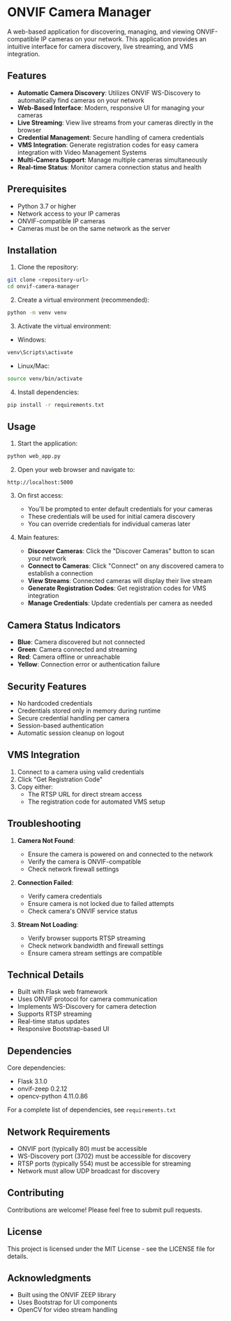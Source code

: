 # ONVIF Camera Manager

A web-based application for discovering, managing, and viewing ONVIF-compatible IP cameras on your network. This application provides an intuitive interface for camera discovery, live streaming, and VMS integration.

## Features

- **Automatic Camera Discovery**: Utilizes ONVIF WS-Discovery to automatically find cameras on your network
- **Web-Based Interface**: Modern, responsive UI for managing your cameras
- **Live Streaming**: View live streams from your cameras directly in the browser
- **Credential Management**: Secure handling of camera credentials
- **VMS Integration**: Generate registration codes for easy camera integration with Video Management Systems
- **Multi-Camera Support**: Manage multiple cameras simultaneously
- **Real-time Status**: Monitor camera connection status and health

## Prerequisites

- Python 3.7 or higher
- Network access to your IP cameras
- ONVIF-compatible IP cameras
- Cameras must be on the same network as the server

## Installation

1. Clone the repository:
```bash
git clone <repository-url>
cd onvif-camera-manager
```

2. Create a virtual environment (recommended):
```bash
python -m venv venv
```

3. Activate the virtual environment:
- Windows:
```bash
venv\Scripts\activate
```
- Linux/Mac:
```bash
source venv/bin/activate
```

4. Install dependencies:
```bash
pip install -r requirements.txt
```

## Usage

1. Start the application:
```bash
python web_app.py
```

2. Open your web browser and navigate to:
```
http://localhost:5000
```

3. On first access:
   - You'll be prompted to enter default credentials for your cameras
   - These credentials will be used for initial camera discovery
   - You can override credentials for individual cameras later

4. Main features:
   - **Discover Cameras**: Click the "Discover Cameras" button to scan your network
   - **Connect to Cameras**: Click "Connect" on any discovered camera to establish a connection
   - **View Streams**: Connected cameras will display their live stream
   - **Generate Registration Codes**: Get registration codes for VMS integration
   - **Manage Credentials**: Update credentials per camera as needed

## Camera Status Indicators

- **Blue**: Camera discovered but not connected
- **Green**: Camera connected and streaming
- **Red**: Camera offline or unreachable
- **Yellow**: Connection error or authentication failure

## Security Features

- No hardcoded credentials
- Credentials stored only in memory during runtime
- Secure credential handling per camera
- Session-based authentication
- Automatic session cleanup on logout

## VMS Integration

1. Connect to a camera using valid credentials
2. Click "Get Registration Code"
3. Copy either:
   - The RTSP URL for direct stream access
   - The registration code for automated VMS setup

## Troubleshooting

1. **Camera Not Found**:
   - Ensure the camera is powered on and connected to the network
   - Verify the camera is ONVIF-compatible
   - Check network firewall settings

2. **Connection Failed**:
   - Verify camera credentials
   - Ensure camera is not locked due to failed attempts
   - Check camera's ONVIF service status

3. **Stream Not Loading**:
   - Verify browser supports RTSP streaming
   - Check network bandwidth and firewall settings
   - Ensure camera stream settings are compatible

## Technical Details

- Built with Flask web framework
- Uses ONVIF protocol for camera communication
- Implements WS-Discovery for camera detection
- Supports RTSP streaming
- Real-time status updates
- Responsive Bootstrap-based UI

## Dependencies

Core dependencies:
- Flask 3.1.0
- onvif-zeep 0.2.12
- opencv-python 4.11.0.86

For a complete list of dependencies, see `requirements.txt`

## Network Requirements

- ONVIF port (typically 80) must be accessible
- WS-Discovery port (3702) must be accessible for discovery
- RTSP ports (typically 554) must be accessible for streaming
- Network must allow UDP broadcast for discovery

## Contributing

Contributions are welcome! Please feel free to submit pull requests.

## License

This project is licensed under the MIT License - see the LICENSE file for details.

## Acknowledgments

- Built using the ONVIF ZEEP library
- Uses Bootstrap for UI components
- OpenCV for video stream handling 